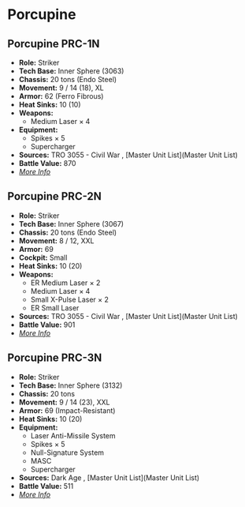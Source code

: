 # Porcupine 

## Porcupine PRC-1N 

- **Role:** Striker 
- **Tech Base:** Inner Sphere (3063) 
- **Chassis:** 20 tons (Endo Steel) 
- **Movement:** 9 / 14 (18), XL 
- **Armor:** 62 (Ferro Fibrous) 
- **Heat Sinks:** 10 (10) 
- **Weapons:** 
  - Medium Laser × 4 
- **Equipment:** 
  - Spikes × 5 
  - Supercharger 
- **Sources:** TRO 3055 - Civil War , [Master Unit List](Master Unit List) 
- **Battle Value:** 870 
- [*More Info*](porcupine/porcupine_prc-1n.md) 

## Porcupine PRC-2N 

- **Role:** Striker 
- **Tech Base:** Inner Sphere (3067) 
- **Chassis:** 20 tons (Endo Steel) 
- **Movement:** 8 / 12, XXL 
- **Armor:** 69 
- **Cockpit:** Small 
- **Heat Sinks:** 10 (20) 
- **Weapons:** 
  - ER Medium Laser × 2 
  - Medium Laser × 4 
  - Small X-Pulse Laser × 2 
  - ER Small Laser 
- **Sources:** TRO 3055 - Civil War , [Master Unit List](Master Unit List) 
- **Battle Value:** 901 
- [*More Info*](porcupine/porcupine_prc-2n.md) 

## Porcupine PRC-3N 

- **Role:** Striker 
- **Tech Base:** Inner Sphere (3132) 
- **Chassis:** 20 tons 
- **Movement:** 9 / 14 (23), XXL 
- **Armor:** 69 (Impact-Resistant) 
- **Heat Sinks:** 10 (20) 
- **Equipment:** 
  - Laser Anti-Missile System 
  - Spikes × 5 
  - Null-Signature System 
  - MASC 
  - Supercharger 
- **Sources:** Dark Age , [Master Unit List](Master Unit List) 
- **Battle Value:** 511 
- [*More Info*](porcupine/porcupine_prc-3n.md) 

